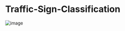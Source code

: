 # Traffic-Sign-Classification

![image](https://github.com/mrigankaghosh9/Traffic-Sign-Classification/assets/60334844/93b436b7-116e-4fdd-9617-0c4fa7358b13)
